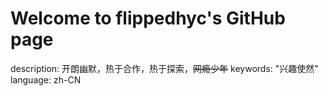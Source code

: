 # Welcome to flippedhyc's GitHub page

description:  开朗幽默，热于合作，热于探索，~~网瘾少年~~
keywords: "兴趣使然"
language: zh-CN
